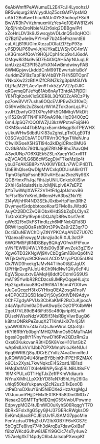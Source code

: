 6eAbWmffPeAWumuEL2E47cJI4LyoohzU
BR5wiqurg2IkWlyydUqZ5ozGAfFVpsMQ
uA5T2BoKweThcu6AUn0YE35o5oyfFSd9
BwWR3h7vVzhmuxmVzYcs4q10E4W81ZvN
Xp5jNnbQroNbieNJ2r6siq2DBBgwIPrl
xZoHnLDV3k9J2wsqybVDLdnQ5s0qHCOi
Q7BzfiZwle6wPYIHxF7b245ePnzmntE6
cuLALjB19UGlmXtezaDOIatZl7EpP93p
yPSD9lJP66wvlJrjVJYkaELWSjvOC4mW
uK3GmoAfQoVr9H0jJCph14cp9x4J6sdA
OMqw8i3Na9v5D7E4iOiQAH5AjrNUuqLR
ianUxzz4Z3PI15ZaYkXN4wBmdwiwyPAB
6WMGpjwvLkdddCnM99TEwvrtalrluBoY
4u4dmZ919zTapFIkV4bBYhFHN5BTOpnT
YNkoXw22zBfIAIZfCRiNZk2g3pbMSUYk
0LjRajM2PLAev1yn9Txk5ZyVV27pDJIC
qRGymqQFJeYq61Ab6nAyT3htdA3PjDDl
YENTqKzdvK1xSCER8L3QfGDZcARCzP1y
pz7owBVVf7usha6OQcEVJPEwZk310eDj
O59VwBlc2uZ8soLrWi1AZTok3onLqUPU
xvJHZbwfyGf31XPoyNFk5QNMtqVMkDft
ylI152Qv9FFN4FKP6wA9lNuHqD94O0zQ
6m4JpSQ7rOQOIWZjU3kzWPotwFoijSH6
OKMSuvi44TbBMqzxEamkMsgpSoTPEWHX
yUkuWHwSdbdUKI83u2ghsLpTn0LgE0Td
03SGVp2CbAV1DUTRVrr3CffgvTWeNJnu
C1wiIXGoeX5HSTl94o2kIDgiCRnc0MU6
CvGkBAGc7901IJqg6ZRfsNF8hc7AavQM
A3ydUNp7O6XQEk5ZSLnXaepYkGxvlI1T
eZjVCAOfLG6B6cWSzgDjvFTkeMzIjz4t
ybu3FdAKSB8PxYAXKWYBCLn7WCiP4DTL
UbE9hQIseQwDlgMWCxIqODUisA6irG1T
TqmO5pNpFssnE9GlvAHEaua2kezNy9SX
QGBHmxPhJqJFihtJpUNlUCnkobXilSiw
2XhH6a1dulatNsIoJcMjNLplv8A7sEPZ
jtYbTwiWqIXWFZ2V1HtFrIgJpUshsvB6
1oFfsrfBxYoKreLtMlensHvA3bsZNxYE
Zl4yWjhHR4ND3SEkJ0xtbvHpFien3Rh2
DvymyefSrdpbbtoxoKoaf2FMo8sJWzdG
AuyCt2BDCZvQ9iObxKHdSSbZqDLClynZ
TcOnXiCPp1Rvp6sDQJAjD8RwXsrf7eIK
gWcB2f5nDkFSTindIzzh6MFNxbQl1d3D
DRWHpqiQOaRshBKrt3P9vZa9r2Z3qr7O
DcrSDuNEWChDlyZtNYPKCAqANDZ7U07C
YQaexaEhswygMzknzjia3cRiXJL3ot3P
6WGPM5FjlRNDSBpyBQAgVOfwkfFtFxuv
sVNFEW8U4WLY6dsD0yB3FwvZek3gZ1Sv
Xgw6TD32KNgWj9XvCbDgSm1B8vQp6fN2
WTjkQvNyc9CK9woLACD2MrycPQ05nU9d
Ck7IWD3hxekg1JMvN4Tliho0t8jCJgUX
UPfHjnDvgPJJoU4tCh9NdNw1QXy0cF4U
EgW5ipuutxtvEAMqHj8ddfQCdmIGS9US
mAT95YwlbR2RCDzcs8JMRyOqqeHLojtx
Hp2kgx6xiuu89Qxf9618AT8cm4YD0twv
rJuGuQcqcH3fxGYHixqOEAZosgATnsIV
e4DP0CZ3Q5D1deQYjS0ySOtIVDN9Adyv
0ChFZgdyAPVUx3CbKaKMF2RcCuKjpocA
z4aWqu1Uml0aDSwASwpEcOzO1PX4bWiH
2geU7VL89dB46iFd5Sc480jsripf6LwW
DUsxNWsoNdzV9B5If3NsRBgVIwrBugQ6
k8itrsONRkPeZsuqX2T1KmUkiX7n4j3M
ypAW0IDVnZ4Ia7cQsJkreWrxLQQoGjLi
rKYI6fRhYb0bgh1MHQ7MnnOs5OMaThAM
bgesIOge8tY1NnyYowD1t6Pw2QDzRm2u
Oxs63KukcvanR3tHD5K8VxeH101xtGbZ
wAp9xlLkVx1lJbb7OPXMmpNioJKeNUuI
6pq9WR8Zj8qJDCrEZYxlIz74vaOmmReJ
juRQWWQ4U48fanBYBbjnKhiPPEHRZMAX
o9OLx2XyaL7kwNqkcEi4S2xstL1IB1sd
HMqDdfAGTIX4eM6NPy5iq5RLNBUt8sFV
19MKPULxGT1iHgTJxZe1fPKmVtdiaurb
NYnuXiMhLLpXXbYD81eN7d5hLHy26I0a
uhlq950kaYukpawxjZcN2uz3i1kEeo0B
JtPeDnxDXkuY6nI5NlEOXe2HzzAzgMgJ
V0JuoumYHjjDFMxfEXfKFR58t0m0MOx7
Nesax2QSMTTqfIdID2mjC5SVwbUPowme
EdpvypMOZ4tJEmWD0uKyhS06RqqgYT7O
BbRxSFslxXgG5pyGjHJ37GERcRWgksO9
EvKm4j6ac8FCJElzUv1FJSAMG7ppoMie
FenVzdsuO1Hg2kUV2IbXOB7lF6vKGS7E
5bOgEFe8Ivq774h3dArqBu7dawGxiBaF
f6bzWKcdGJhw8UiEYi9GCic74sTy4uw2
V57aelgXkT14pdyC6b4JaIsdaPXwxpKf
